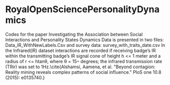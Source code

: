 # RoyalOpenSciencePersonalityDynamics
Codes for the paper Investigating the Association between Social Interactions and Personality States Dynamics 
Data is presented in two files: Data_IR_WithNewLabels.Csv and survey data: survey_with_traits_date.csv
In the Infrared(IR) dataset interactions are recorded if receiving badge’s IR within the transmitting badge’s IR signal cone of height h <= 1 meter and a radius of r <= htanθ, where θ = 15◦ degrees; the infrared transmission rate
(TRir) was set to 1Hz.\cite{Alshamsi, Aamena, et al. "Beyond contagion: Reality mining reveals complex patterns of social influence." PloS one 10.8 (2015): e0135740.}
